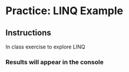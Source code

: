# Practice: LINQ Example

## Instructions
In class exercise to explore LINQ


### Results will appear in the console